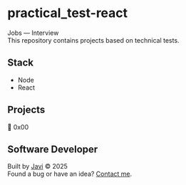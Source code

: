 # practical_test-react
Jobs ― Interview  
This repository contains projects based on technical tests.

## Stack
- Node
- React

## Projects
:open_file_folder: 0x00

## Software Developer
Built by [Javi](https://github.com/javi0b01) :copyright: 2025  
Found a bug or have an idea? [Contact me](https://www.linkedin.com/in/javi0b01/).
